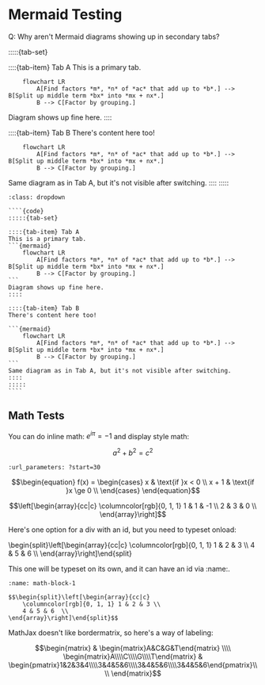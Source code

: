 # Mermaid Testing

Q: Why aren't Mermaid diagrams showing up in secondary tabs? 

:::::{tab-set}

::::{tab-item} Tab A
This is a primary tab.
```{mermaid}
    flowchart LR
        A[Find factors *m*, *n* of *ac* that add up to *b*.] --> B[Split up middle term *bx* into *mx + nx*.]
        B --> C[Factor by grouping.]
```
Diagram shows up fine here.
::::

::::{tab-item} Tab B
There's content here too!

```{mermaid}
    flowchart LR
        A[Find factors *m*, *n* of *ac* that add up to *b*.] --> B[Split up middle term *bx* into *mx + nx*.]
        B --> C[Factor by grouping.]
```
Same diagram as in Tab A, but it's not visible after switching.
::::
:::::

`````{syntax}
:class: dropdown

````{code}
:::::{tab-set}

::::{tab-item} Tab A
This is a primary tab.
```{mermaid}
    flowchart LR
        A[Find factors *m*, *n* of *ac* that add up to *b*.] --> B[Split up middle term *bx* into *mx + nx*.]
        B --> C[Factor by grouping.]
```
Diagram shows up fine here.
::::

::::{tab-item} Tab B
There's content here too!

```{mermaid}
    flowchart LR
        A[Find factors *m*, *n* of *ac* that add up to *b*.] --> B[Split up middle term *bx* into *mx + nx*.]
        B --> C[Factor by grouping.]
```
Same diagram as in Tab A, but it's not visible after switching.
::::
:::::
````
`````

## Math Tests
You can do inline math: $e^{i\pi} = -1$ and display style math:  

$$a^2 + b^2 = c^2$$

```{youtube} jnxqHcObNK4
:url_parameters: ?start=30
```

$$\begin{equation}
f(x) = \begin{cases} x & \text{if }x < 0 \\ x + 1 & \text{if }x \ge 0 \\ \end{cases}
\end{equation}$$

$$\left[\begin{array}{cc|c}
    \columncolor[rgb]{0, 1, 1} 1 & 1 & -1 \\
    2 & 3 & 0  \\
\end{array}\right]$$

Here's one option for a div with an id, but you need to typeset onload:
<div class="live" id="matrix-test">
\begin{split}\left[\begin{array}{cc|c}
    \columncolor[rgb]{0, 1, 1} 1 & 2 & 3 \\
    4 & 5 & 6  \\
\end{array}\right]\end{split}
</div>
<script>window.onload = function(){MathJax.typeset(['.live']);}</script>

This one will be typeset on its own, and it can have an id via :name:.
```{div} live
:name: math-block-1

$$\begin{split}\left[\begin{array}{cc|c}
    \columncolor[rgb]{0, 1, 1} 1 & 2 & 3 \\
    4 & 5 & 6  \\
\end{array}\right]\end{split}$$
```

MathJax doesn't like bordermatrix, so here's a way of labeling:

$$\begin{matrix}
 & \begin{matrix}A&C&G&T\end{matrix} \\\\
\begin{matrix}A\\\\C\\\\G\\\\T\end{matrix} & 
  \begin{pmatrix}1&2&3&4\\\\3&4&5&6\\\\3&4&5&6\\\\3&4&5&6\end{pmatrix}\\\\
\end{matrix}$$